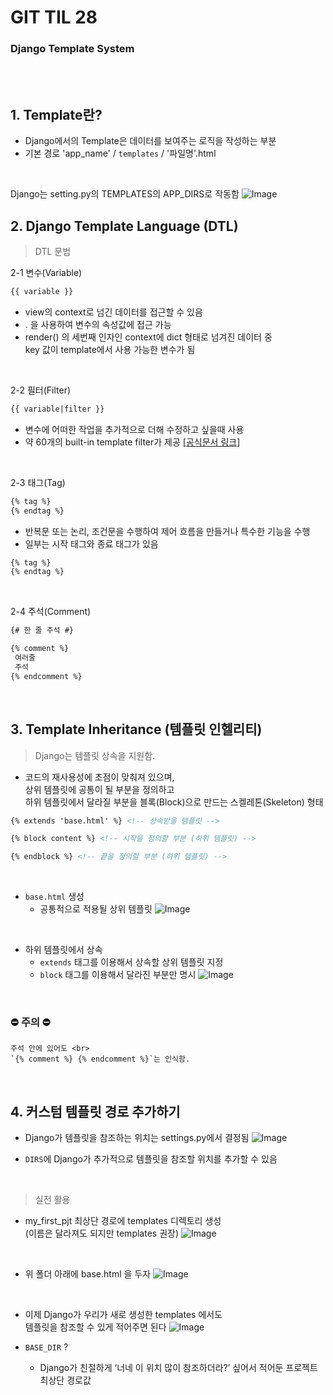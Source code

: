 # GIT TIL 28

### Django Template System

<br><br>


## 1. Template란?
- Django에서의 Template은 데이터를 보여주는 로직을 작성하는 부분
- 기본 경로 'app_name' / `templates` / '파일명'.html

<br>

Django는 setting.py의 TEMPLATES의 APP_DIRS로 작동함
![Image](https://github.com/user-attachments/assets/7220753f-0ac8-4297-abcb-6a99ad1393e3)

## 2. Django Template Language (DTL)

>DTL 문법

2-1 변수(Variable)

```html
{{ variable }}
```
 - view의 context로 넘긴 데이터를 접근할 수 있음
 - . 을 사용하여 변수의 속성값에 접근 가능
 - render() 의 세번째 인자인 context에 dict 형태로 넘겨진 데이터 중 <br>
   key 값이 template에서 사용 가능한 변수가 됨

<br>

2-2 필터(Filter)
```html
{{ variable|filter }}
```
 - 변수에 어떠한 작업을 추가적으로 더해 수정하고 싶을때 사용
 - 약 60개의 built-in template filter가 제공 [[공식문서 링크](https://docs.djangoproject.com/en/4.2/ref/templates/builtins/#built-in-filter-reference)]
  
<br>

2-3 태그(Tag)
```html
{% tag %}
{% endtag %}
```
 - 반복문 또는 논리, 조건문을 수행하여 제어 흐름을 만들거나 특수한 기능을 수행
 - 일부는 시작 태그와 종료 태그가 있음
```html
{% tag %}
{% endtag %}
```

<br>

2-4 주석(Comment)
```html
{# 한 줄 주석 #}

{% comment %}
 여러줄
 주석
{% endcomment %}
```

<br>



## 3. Template Inheritance (템플릿 인헬리티)
>  Django는 템플릿 상속을 지원함.
- 코드의 재사용성에 초점이 맞춰져 있으며, <br>
  상위 템플릿에 공통이 될 부분을 정의하고 <br>
  하위 템플릿에서 달라질 부분을 블록(Block)으로 만드는 스켈레톤(Skeleton) 형태

```html
{% extends 'base.html' %} <!-- 상속받을 템플릿 -->

{% block content %} <!-- 시작을 정의할 부분 (하위 템플릿) -->

{% endblock %} <!-- 끝을 정의할 부분 (하위 템플릿) -->
```

<br>

 - `base.html` 생성
    - 공통적으로 적용될 상위 템플릿
![Image](https://github.com/user-attachments/assets/37e91891-0cff-4c8a-92f7-8468a7bd32a1)

<br>

- 하위 템플릿에서 상속
    - `extends` 태그를 이용해서 상속할 상위 템플릿 지정
    - `block` 태그를 이용해서 달라진 부분만 명시
![Image](https://github.com/user-attachments/assets/37e91891-0cff-4c8a-92f7-8468a7bd32a1)

<br>

### ⛔ 주의 ⛔
    주석 안에 있어도 <br>
    `{% comment %} {% endcomment %}`는 인식함.



<br>

## 4. 커스텀 템플릿 경로 추가하기
- Django가 템플릿을 참조하는 위치는 settings.py에서 결정됨
![Image](https://github.com/user-attachments/assets/ce146644-660a-4048-a177-31948e937835)

- `DIRS`에 Django가 추가적으로 템플릿을 참조할 위치를 추가할 수 있음


<br>

>실전 활용
- my_first_pjt 최상단 경로에 templates 디렉토리 생성 <br>
  (이름은 달라져도 되지만 templates 권장)
![Image](https://github.com/user-attachments/assets/b30eb5fb-4800-4255-8a13-890c7b805fb8)

<br>

- 위 폴더 아래에 base.html 을 두자
![Image](https://github.com/user-attachments/assets/5ba28b5b-1846-43a2-8117-a2cb44e0cebf)

<br>

- 이제 Django가 우리가 새로 생성한 templates 에서도 <br>
  템플릿을 참조할 수 있게 적어주면 된다
![Image](https://github.com/user-attachments/assets/faddd0da-02c3-43ee-b04f-ef5cb5e0eb64)

- `BASE_DIR` ?
    - Django가 친절하게 ‘너네 이 위치 많이 참조하더라?’ 싶어서 적어둔 프로젝트 최상단 경로값


